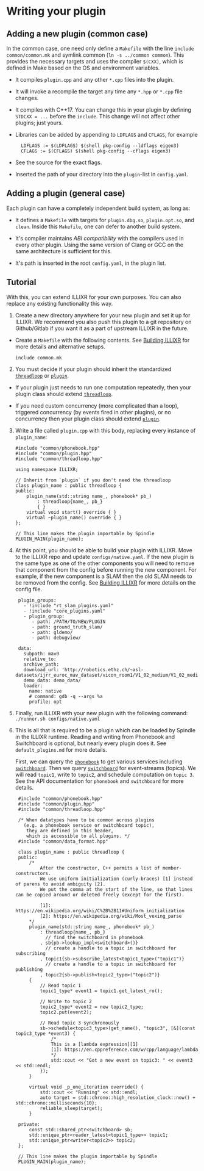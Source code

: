 # Writing your plugin

## Adding a new plugin (common case)

In the common case, one need only define a `Makefile` with the line `include common/common.mk` and
symlink common (`ln -s ../common common`). This provides the necessary targets and uses the compiler
`$(CXX)`, which is defined in Make based on the OS and environment variables.

- It compiles `plugin.cpp` and any other `*.cpp` files into the plugin.

- It will invoke a recompile the target any time any `*.hpp` or `*.cpp` file changes.

- It compiles with C++17. You can change this in your plugin by defining `STDCXX = ...` before the
  `include`. This change will not affect other plugins; just yours.

- Libraries can be added by appending to `LDFLAGS` and `CFLAGS`, for example

        LDFLAGS := $(LDFLAGS) $(shell pkg-config --ldflags eigen3)
        CFLAGS := $(CFLAGS) $(shell pkg-config --cflags eigen3)

- See the source for the exact flags.

- Inserted the path of your directory into the `plugin`-list in `config.yaml`.

## Adding a plugin (general case)

Each plugin can have a completely independent build system, as long as:
- It defines a `Makefile` with targets for `plugin.dbg.so`, `plugin.opt.so`, and `clean`. Inside
  this `Makefile`, one can defer to another build system.

- It's compiler maintains _ABI compatibility_ with the compilers used in every other plugin. Using
  the same version of Clang or GCC on the same architecture is sufficient for this.

- It's path is inserted in the root `config.yaml`, in the plugin list.

## Tutorial

With this, you can extend ILLIXR for your own purposes. You can also replace any existing
functionality this way.

1.  Create a new directory anywhere for your new plugin and set it up for ILLIXR. We recommend you also push this plugin to a git repository on Github/Gitlab if you want it as a part of upstream ILLIXR in the future.

  - Create a `Makefile` with the following contents. See [Building ILLIXR][1] for more details and alternative setups.


        include common.mk

2.  You must decide if your plugin should inherit the standardized [`threadloop`][3] or
    [`plugin`][4].

  - If your plugin just needs to run one computation repeatedly, then your plugin class should
    extend [`threadloop`][3].

  - If you need custom concurrency (more complicated than a loop), triggered concurrency (by
    events fired in other plugins), or no concurrency then your plugin class should extend
    [`plugin`][4].

3.  Write a file called `plugin.cpp` with this body, replacing every instance of `plugin_name`:

        #include "common/phonebook.hpp"
        #include "common/plugin.hpp"
        #include "common/threadloop.hpp"
        
        using namespace ILLIXR;
        
        // Inherit from `plugin` if you don't need the threadloop
        class plugin_name : public threadloop {
        public:
            plugin_name(std::string name_, phonebook* pb_)
                : threadloop{name_, pb_}
                { }
            virtual void start() override { }
            virtual ~plugin_name() override { }
        };
        
        // This line makes the plugin importable by Spindle
        PLUGIN_MAIN(plugin_name);


4. At this point, you should be able to build your plugin with ILLIXR. Move to the ILLIXR repo and update `configs/native.yaml`. If the new plugin is the same type as one of the other components you will need to remove that component from the config before running the new component. For example, if the new component is a SLAM then the old SLAM needs to be removed from the config. See [Building ILLIXR][1] for more details on the config file.

		plugin_groups:
		  - !include "rt_slam_plugins.yaml"
		  - !include "core_plugins.yaml"
		  - plugin_group:
		     - path: /PATH/TO/NEW/PLUGIN
			 - path: ground_truth_slam/
			 - path: gldemo/
			 - path: debugview/
   
		data:
		  subpath: mav0
		  relative_to:
		  archive_path:
		  download_url: 'http://robotics.ethz.ch/~asl-datasets/ijrr_euroc_mav_dataset/vicon_room1/V1_02_medium/V1_02_medium.zip'
		  demo_data: demo_data/
		  loader:
		    name: native
            # command: gdb -q --args %a
			profile: opt
   

5. Finally, run ILLIXR with your new plugin with the following command: `./runner.sh configs/native.yaml`

6. This is all that is required to be a plugin which can be loaded by Spindle in the ILLIXR
   runtime. Reading and writing from Phonebook and Switchboard is optional, but nearly every plugin
   does it. See `default_plugins.md` for more details.

   First, we can query the [`phonebook`][2] to get various services including [`switchboard`][5]. Then we
   query [`switchboard`][5] for event-streams (topics). We will read `topic1`, write to `topic2`, and
   schedule computation on `topic 3`. See the API documentation for `phonebook` and `switchboard`
   for more details.


        #include "common/phonebook.hpp"
        #include "common/plugin.hpp"
        #include "common/threadloop.hpp"
    
        /* When datatypes have to be common across plugins
          (e.g. a phonebook service or switchboard topic),
           they are defined in this header,
           which is accessible to all plugins. */
        #include "common/data_format.hpp"
    
        class plugin_name : public threadloop {
        public:
            /*
                After the constructor, C++ permits a list of member-constructors.
                We use uniform initialization (curly-braces) [1] instead of parens to avoid ambiguity [2].
                We put the comma at the start of the line, so that lines can be copied around or deleted freely (except for the first).
    
                [1]: https://en.wikipedia.org/wiki/C%2B%2B11#Uniform_initialization
                [2]: https://en.wikipedia.org/wiki/Most_vexing_parse
            */
            plugin_name(std::string name_, phonebook* pb_)
                : threadloop{name_, pb_}
                  // find the switchboard in phonebook
                , sb{pb->lookup_impl<switchboard>()}
                  // create a handle to a topic in switchboard for subscribing
                , topic1{sb->subscribe_latest<topic1_type>("topic1")}
                  // create a handle to a topic in switchboard for publishing
                , topic2{sb->publish<topic2_type>("topic2")}
            {
                // Read topic 1
                topic1_type* event1 = topic1.get_latest_ro();
    
                // Write to topic 2
                topic2_type* event2 = new topic2_type;
                topic2.put(event2);
    
                // Read topic 3 synchronously
                sb->schedule<topic3_type>(get_name(), "topic3", [&](const topic3_type *event3) {
                    /*
                    This is a [lambda expression][1]
                    [1]: https://en.cppreference.com/w/cpp/language/lambda
                    */
                    std::cout << "Got a new event on topic3: " << event3 << std::endl;
                });
            }
    
            virtual void _p_one_iteration override() {
                std::cout << "Running" << std::endl;
                auto target = std::chrono::high_resolution_clock::now() +  std::chrono::milliseconds{10};
                reliable_sleep(target);
            }
    
        private:
            const std::shared_ptr<switchboard> sb;
            std::unique_ptr<reader_latest<topic1_type>> topic1;
            std::unique_ptr<writer<topic2>> topic2;
        };
    
        // This line makes the plugin importable by Spindle
        PLUGIN_MAIN(plugin_name);


[1]: building_illixr.md
[2]: https://illixr.github.io/ILLIXR/api/html/classILLIXR_1_1phonebook.html
[3]: https://illixr.github.io/ILLIXR/api/html/classILLIXR_1_1threadloop.html
[4]: https://illixr.github.io/ILLIXR/api/html/classILLIXR_1_1plugin.html
[5]: https://illixr.github.io/ILLIXR/api/html/classILLIXR_1_1switchboard.html

